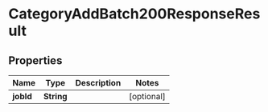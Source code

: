 

# CategoryAddBatch200ResponseResult

## Properties

Name | Type | Description | Notes
------------ | ------------- | ------------- | -------------
**jobId** | **String** |  |  [optional]




